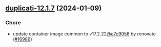 

## [duplicati-12.1.7](https://github.com/truecharts/charts/compare/duplicati-12.1.6...duplicati-12.1.7) (2024-01-09)

### Chore



- update container image common to v17.2.22[@e7c9056](https://github.com/e7c9056) by renovate ([#16986](https://github.com/truecharts/charts/issues/16986))